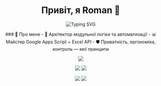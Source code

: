 <h1 align="center">Привіт, я Roman 👋</h1>
<p align="center">
  <img src="https://readme-typing-svg.demolab.com?font=Fira+Code&size=22&pause=1000&color=00F7FF&center=true&vCenter=true&width=435&lines=Modular+Logic+Architect;Privacy+Focused+Digital+Craftsman;Scripting+Everything+That+Moves" alt="Typing SVG" />
</p>
<p align="center">
<span>### 🧠 Про мене</span>
- 🧩 Архітектор модульної логіки та автоматизації  
- 📊 Майстер Google Apps Script + Excel API  
- 🛡️ Приватність, ергономіка, контроль — мої принципи
</p>
<p align="center">
  <img src="https://skillicons.dev/icons?i=js,bash,git,vscode,nodejs,react" />
</p>

<p align="center">
  <img src="https://github-readme-stats.vercel.app/api?username=DrHouseUA&show_icons=true&theme=transparent&hide_border=true" />
  <img src="https://github-readme-streak-stats.herokuapp.com/?user=DrHouseUA&theme=transparent&hide_border=true" />
</p>

<p align="center">
  <a href="mailto:your@email.com"><img src="https://img.shields.io/badge/Email-000?style=for-the-badge&logo=gmail&logoColor=white" /></a>
  <a href="https://linkedin.com/in/your-profile"><img src="https://img.shields.io/badge/LinkedIn-000?style=for-the-badge&logo=linkedin&logoColor=white" /></a>
</p>
<!--
**DrHouseUA/DrHouseUA** is a ✨ _special_ ✨ repository because its `README.md` (this file) appears on your GitHub profile.

Here are some ideas to get you started:

- 🔭 I’m currently working on ...
- 🌱 I’m currently learning ...
- 👯 I’m looking to collaborate on ...
- 🤔 I’m looking for help with ...
- 💬 Ask me about ...
- 📫 How to reach me: ...
- 😄 Pronouns: ...
- ⚡ Fun fact: ...
-->
